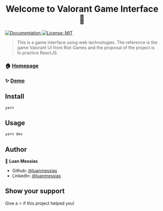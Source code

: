 <h1 align="center">Welcome to Valorant Game Interface 👋</h1>
<p>
  <a href="https://github.com/luanmessias/valorant-game-interface" target="_blank">
    <img alt="Documentation" src="https://img.shields.io/badge/documentation-yes-brightgreen.svg" />
  </a>
  <a href="#" target="_blank">
    <img alt="License: MIT" src="https://img.shields.io/badge/License-MIT-yellow.svg" />
  </a>
</p>

> This is a game interface using web technologies. The reference is the game Valorant UI from Riot Games and the proposal of the project is to practice ReactJS.

### 🏠 [Homepage](https://valorant.luanmessias.com/)

### ✨ [Demo](https://valorant.luanmessias.com/)

## Install

```sh
yarn
```

## Usage

```sh
yarn dev
```

## Author

👤 **Luan Messias**

* Github: [@luanmessias](https://github.com/luanmessias)
* LinkedIn: [@luanmessias](https://linkedin.com/in/luanmessias)

## Show your support

Give a ⭐️ if this project helped you!

